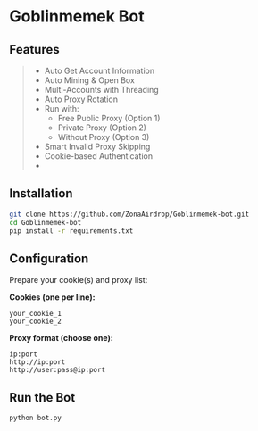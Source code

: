 # Goblinmemek Bot

## Features

> - Auto Get Account Information  
> - Auto Mining & Open Box  
> - Multi-Accounts with Threading  
> - Auto Proxy Rotation  
> - Run with:  
>   - Free Public Proxy (Option 1)  
>   - Private Proxy (Option 2)  
>   - Without Proxy (Option 3)  
> - Smart Invalid Proxy Skipping  
> - Cookie-based Authentication
> -   

## Installation

```bash
git clone https://github.com/ZonaAirdrop/Goblinmemek-bot.git
cd Goblinmemek-bot
pip install -r requirements.txt
```

## Configuration

Prepare your cookie(s) and proxy list:

**Cookies (one per line):**
```
your_cookie_1
your_cookie_2
```

**Proxy format (choose one):**
```
ip:port
http://ip:port
http://user:pass@ip:port
```

## Run the Bot

```bash
python bot.py
```


